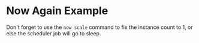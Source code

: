 # Now Again Example

Don't forget to use the `now scale` command to fix the instance count to 1, or else the scheduler job will go to sleep.

